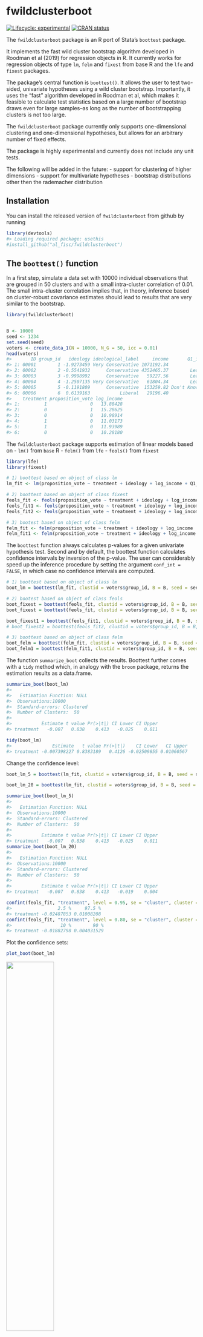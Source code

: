 
<!-- README.md is generated from README.Rmd. Please edit that file -->

# fwildclusterboot

<!-- badges: start -->

[![Lifecycle:
experimental](https://img.shields.io/badge/lifecycle-experimental-orange.svg)](https://www.tidyverse.org/lifecycle/#experimental)
[![CRAN
status](https://www.r-pkg.org/badges/version/fwildclusterboot)](https://CRAN.R-project.org/package=fwildclusterboot)
<!-- badges: end -->

The `fwildclusterboot` package is an R port of Stata’s `boottest`
package.

It implements the fast wild cluster bootstrap algorithm developed in
Roodman et al (2019) for regression objects in R. It currently works for
regression objects of type `lm`, `felm` and `fixest` from base R and the
`lfe` and `fixest` packages.

The package’s central function is `boottest()`. It allows the user to
test two-sided, univariate hypotheses using a wild cluster bootstrap.
Importantly, it uses the “fast” algorithm developed in Roodman et al,
which makes it feasible to calculate test statistics based on a large
number of bootstrap draws even for large samples–as long as the number
of bootstrapping clusters is not too large.

The `fwildclusterboot` package currently only supports one-dimensional
clustering and one-dimensional hypotheses, but allows for an arbitrary
number of fixed effects.

The package is highly experimental and currently does not include any
unit tests.

The following will be added in the future: - support for clustering of
higher dimensions - support for multivariate hypotheses - bootstrap
distributions other then the rademacher distribution

## Installation

You can install the released version of `fwildclusterboot` from github
by running

``` r
library(devtools)
#> Loading required package: usethis
#install_github("al_fisc/fwildclusterboot")
```

## The `boottest()` function

In a first step, simulate a data set with 10000 individual observations
that are grouped in 50 clusters and with a small intra-cluster
correlation of 0.01. The small intra-cluster correlation implies that,
in theory, inference based on cluster-robust covariance estimates should
lead to results that are very similar to the bootstrap.

``` r
library(fwildclusterboot)


B <- 10000
seed <- 1234
set.seed(seed)
voters <- create_data_1(N = 10000, N_G = 50, icc = 0.01)
head(voters)
#>       ID group_id   ideology ideological_label     income       Q1_immigration
#> 1: 00001        1 -1.9273459 Very Conservative 1071192.34             Disagree
#> 2: 00002        2 -0.5541932      Conservative 4352465.37        Lean Disagree
#> 3: 00003        3 -0.9998992      Conservative   59227.56        Lean Disagree
#> 4: 00004        4 -1.2507135 Very Conservative   61804.34        Lean Disagree
#> 5: 00005        5 -0.1191809      Conservative  153259.82 Don't Know / Neutral
#> 6: 00006        6  0.6139163           Liberal   29196.40           Lean Agree
#>    treatment proposition_vote log_income
#> 1:         1                0   13.88428
#> 2:         0                1   15.28625
#> 3:         0                0   10.98914
#> 4:         1                0   11.03173
#> 5:         1                0   11.93989
#> 6:         0                0   10.28180
```

The `fwildclusterboot` package supports estimation of linear models
based on - `lm()` from `base` R - `felm()` from `lfe` - `feols()` from
`fixest`

``` r
library(lfe)
library(fixest)

# 1) boottest based on object of class lm
lm_fit <- lm(proposition_vote ~ treatment + ideology + log_income + Q1_immigration , weights = NULL, data = voters)

# 2) boottest based on object of class fixest
feols_fit <- feols(proposition_vote ~ treatment + ideology + log_income , fixef = c("Q1_immigration"), weights = NULL, data = voters)
feols_fit1 <- feols(proposition_vote ~ treatment + ideology + log_income + Q1_immigration, weights = NULL, data = voters)
feols_fit2 <- feols(proposition_vote ~ treatment + ideology + log_income | Q1_immigration, weights = NULL, data = voters)

# 3) bootest based on object of class felm
felm_fit <- felm(proposition_vote ~ treatment + ideology + log_income | Q1_immigration | 0 |  group_id, weights = NULL, data = voters)
felm_fit1 <- felm(proposition_vote ~ treatment + ideology + log_income + Q1_immigration, weights = NULL, data = voters)
```

The `boottest` function always calculates p-values for a given
univariate hypothesis test. Second and by default, the boottest function
calculates confidence intervals by inversion of the p-value. The user
can considerably speed up the inference procedure by setting the
argument `conf_int = FALSE`, in which case no confidence intervals are
computed.

``` r
# 1) boottest based on object of class lm
boot_lm = boottest(lm_fit, clustid = voters$group_id, B = B, seed = seed, param = "treatment", conf_int = TRUE)

# 2) bootest based on object of class feols
boot_fixest = boottest(feols_fit, clustid = voters$group_id, B = B, seed = seed, param = "treatment", conf_int = TRUE)
boot_fixest = boottest(feols_fit, clustid = voters$group_id, B = B, seed = seed, param = "treatment", conf_int = TRUE, demean = TRUE)

boot_fixest1 = boottest(feols_fit1, clustid = voters$group_id, B = B, seed = seed, param = "treatment", conf_int = TRUE, beta = 0, alpha = 0.05)
# boot_fixest2 = boottest(feols_fit2, clustid = voters$group_id, B = B, seed = seed, param = "treatment", conf_int = TRUE, beta = 0)

# 3) boottest based on object of class felm
boot_felm = boottest(felm_fit, clustid = voters$group_id, B = B, seed = seed, param = "treatment", conf_int = TRUE)
boot_felm1 = boottest(felm_fit1, clustid = voters$group_id, B = B, seed = seed, param = "treatment", conf_int = TRUE)
```

The function `summarize_boot` collects the results. Boottest further
comes with a `tidy` method which, in analogy with the `broom` package,
returns the estimation results as a data.frame.

``` r
summarize_boot(boot_lm)
#>  
#>   Estimation Function: NULL
#>  Observations:10000
#>  Standard-errors: Clustered  
#>  Number of Clusters:  50
#> 
#>           Estimate t value Pr(>|t|) CI Lower CI Upper
#> treatment   -0.007   0.838    0.413   -0.025    0.011

tidy(boot_lm)
#>               Estimate   t value Pr(>|t|)    CI Lower   CI Upper
#> treatment -0.007398227 0.8383189   0.4126 -0.02509855 0.01060567
```

Change the confidence level:

``` r
boot_lm_5 = boottest(lm_fit, clustid = voters$group_id, B = B, seed = seed, param = "treatment", conf_int = TRUE, beta = 0, alpha = 0.05)

boot_lm_20 = boottest(lm_fit, clustid = voters$group_id, B = B, seed = seed, param = "treatment", conf_int = TRUE, beta = 0, alpha = 0.20)

summarize_boot(boot_lm_5)
#>  
#>   Estimation Function: NULL
#>  Observations:10000
#>  Standard-errors: Clustered  
#>  Number of Clusters:  50
#> 
#>           Estimate t value Pr(>|t|) CI Lower CI Upper
#> treatment   -0.007   0.838    0.413   -0.025    0.011
summarize_boot(boot_lm_20)
#>  
#>   Estimation Function: NULL
#>  Observations:10000
#>  Standard-errors: Clustered  
#>  Number of Clusters:  50
#> 
#>           Estimate t value Pr(>|t|) CI Lower CI Upper
#> treatment   -0.007   0.838    0.413   -0.019    0.004

confint(feols_fit, "treatment", level = 0.95, se = "cluster", cluster = "group_id")
#>                 2.5 %     97.5 %
#> treatment -0.02487853 0.01008208
confint(feols_fit, "treatment", level = 0.80, se = "cluster", cluster = "group_id")
#>                  10 %        90 %
#> treatment -0.01882798 0.004031529
```

Plot the confidence sets:

``` r
plot_boot(boot_lm)
```

<img src="man/figures/README-unnamed-chunk-10-1.png" width="50%" />

## Comparison to `cluster.boot()` from `multiwayvcov`

The `multiwayvcov` package offers an alternative implementation of the
wild bootstrap. As can be seen, `multiwayvcov::cluster.boot()`,
`boottest()` and sandwich standard errors produce similar results:

``` r
library(multiwayvcov)
library(lmtest)
res <- cluster.boot(lm_fit, cluster = voters$group_id, parallel = TRUE, R = 1000, wild_type = "rademacher")

# 1) results from multiwayvcov
coeftest(lm_fit, res)
#> 
#> t test of coefficients:
#> 
#>                                      Estimate Std. Error  t value  Pr(>|t|)    
#> (Intercept)                         0.7488263  0.0606419  12.3483 < 2.2e-16 ***
#> treatment                          -0.0073982  0.0088904  -0.8322 0.4053398    
#> ideology                            0.2736145  0.0129758  21.0866 < 2.2e-16 ***
#> log_income                          0.0015247  0.0030064   0.5072 0.6120571    
#> Q1_immigrationDisagree             -0.2309745  0.0145481 -15.8767 < 2.2e-16 ***
#> Q1_immigrationLean Disagree        -0.3275506  0.0267708 -12.2354 < 2.2e-16 ***
#> Q1_immigrationDon't Know / Neutral -0.2625187  0.0392023  -6.6965 2.249e-11 ***
#> Q1_immigrationLean Agree           -0.1831527  0.0531607  -3.4453 0.0005728 ***
#> Q1_immigrationAgree                -0.3150768  0.0667058  -4.7234 2.351e-06 ***
#> Q1_immigrationStrong Agree         -0.5356336  0.0799848  -6.6967 2.247e-11 ***
#> ---
#> Signif. codes:  0 '***' 0.001 '**' 0.01 '*' 0.05 '.' 0.1 ' ' 1

# 2) results from fwildclusterboot
summarize_boot(boot_lm)
#>  
#>   Estimation Function: NULL
#>  Observations:10000
#>  Standard-errors: Clustered  
#>  Number of Clusters:  50
#> 
#>           Estimate t value Pr(>|t|) CI Lower CI Upper
#> treatment   -0.007   0.838    0.413   -0.025    0.011
summarize_boot(boot_fixest)
#>  
#>   Estimation Function: NULL
#>  Observations:10000
#>  Standard-errors: Clustered  
#>  Number of Clusters:  50
#> 
#>   Estimate t value Pr(>|t|) CI Lower CI Upper
#> 1   -0.007   0.838    0.412   -0.025    0.011

# 3) sandwich standard errors from fixest
summary(feols_fit, se = "cluster", cluster = "group_id")
#> OLS estimation, Dep. Var.: proposition_vote
#> Observations: 10,000 
#> Fixed-effects: Q1_immigration: 7
#> Standard-errors: Clustered (group_id) 
#>             Estimate Std. Error   t value  Pr(>|t|)    
#> treatment  -0.007398   0.008919 -0.829520  0.410833    
#> ideology    0.273615   0.012975 21.088000 < 2.2e-16 ***
#> log_income  0.001525   0.002887  0.528165  0.599769    
#> ---
#> Signif. codes:  0 '***' 0.001 '**' 0.01 '*' 0.05 '.' 0.1 ' ' 1
#> Log-likelihood: -5,210.17   Adj. R2: 0.33527 
#>                           R2-Within: 0.03328
```

## Benchmark

Results of timing benchmarks of `fwildclusterboot` with `multiwayvcov`
(on 4 cores) with - N = 10000 observations - b = 10000 bootstrap
iterations - n\_g = 50 clusters

    #> Warning: package 'microbenchmark' was built under R version 4.0.3
    #> Unit: seconds
    #>               expr       min        lq      mean    median        uq       max
    #>  multiway_parallel 35.504437 38.769652 42.791902 42.034867 46.435635 50.836403
    #>        boottest_lm  1.598980  1.736429  1.840356  1.873878  1.961045  2.048212
    #>     boottest_feols  1.410733  1.419512  1.494686  1.428291  1.536662  1.645032
    #>  neval
    #>      3
    #>      3
    #>      3
